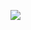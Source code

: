 <a href="https://solved.ac/profile/jaeyup06"><img src="https://github-readme-solvedac.vercel.app/api/?handle=jaeyup06"></a>